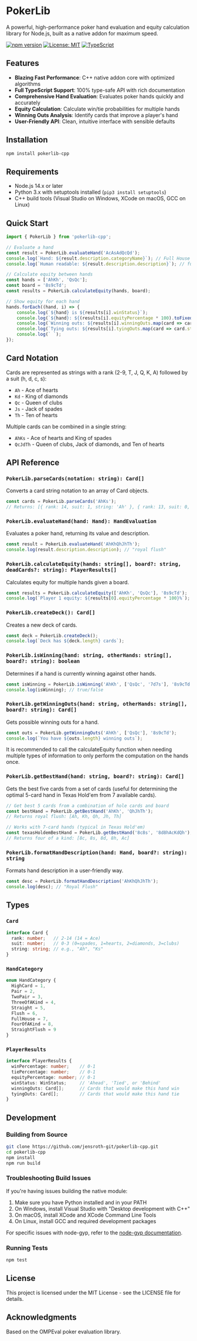 # PokerLib

A powerful, high-performance poker hand evaluation and equity calculation library for Node.js, built as a native addon for maximum speed.

[![npm version](https://img.shields.io/npm/v/pokerlib-cpp.svg)](https://www.npmjs.com/package/pokerlib-cpp)
[![License: MIT](https://img.shields.io/badge/License-MIT-blue.svg)](https://opensource.org/licenses/MIT)
[![TypeScript](https://img.shields.io/badge/TypeScript-Ready-blue.svg)](https://www.typescriptlang.org/)

## Features

- **Blazing Fast Performance**: C++ native addon core with optimized algorithms
- **Full TypeScript Support**: 100% type-safe API with rich documentation
- **Comprehensive Hand Evaluation**: Evaluates poker hands quickly and accurately
- **Equity Calculation**: Calculate win/tie probabilities for multiple hands
- **Winning Outs Analysis**: Identify cards that improve a player's hand
- **User-Friendly API**: Clean, intuitive interface with sensible defaults

## Installation

```bash
npm install pokerlib-cpp
```

## Requirements

- Node.js 14.x or later
- Python 3.x with setuptools installed (`pip3 install setuptools`)
- C++ build tools (Visual Studio on Windows, XCode on macOS, GCC on Linux)

## Quick Start

```typescript
import { PokerLib } from 'pokerlib-cpp';

// Evaluate a hand
const result = PokerLib.evaluateHand('AcAsAdQcQd');
console.log(`Hand: ${result.description.categoryName}`); // Full House
console.log(`Human readable: ${result.description.description}`); // full house, aces full of queens

// Calculate equity between hands
const hands = ['AhKh', 'QsQc'];
const board = '8s9cTd';
const results = PokerLib.calculateEquity(hands, board);

// Show equity for each hand
hands.forEach((hand, i) => {
    console.log(`${hand} is ${results[i].winStatus}`);
    console.log(`${hand}: ${(results[i].equityPercentage * 100).toFixed(2)}% equity`);
    console.log(`Winning outs: ${results[i].winningOuts.map(card => card.string).join(', ')}`);
    console.log(`Tying outs: ${results[i].tyingOuts.map(card => card.string).join(', ')}`);
    console.log(` `);
});
```

## Card Notation

Cards are represented as strings with a rank (2-9, T, J, Q, K, A) followed by a suit (h, d, c, s):

- `Ah` - Ace of hearts
- `Kd` - King of diamonds 
- `Qc` - Queen of clubs
- `Js` - Jack of spades
- `Th` - Ten of hearts

Multiple cards can be combined in a single string:
- `AhKs` - Ace of hearts and King of spades
- `QcJdTh` - Queen of clubs, Jack of diamonds, and Ten of hearts

## API Reference

### `PokerLib.parseCards(notation: string): Card[]`

Converts a card string notation to an array of Card objects.

```typescript
const cards = PokerLib.parseCards('AhKs');
// Returns: [{ rank: 14, suit: 1, string: 'Ah' }, { rank: 13, suit: 0, string: 'Ks' }]
```

### `PokerLib.evaluateHand(hand: Hand): HandEvaluation`

Evaluates a poker hand, returning its value and description.

```typescript
const result = PokerLib.evaluateHand('AhKhQhJhTh');
console.log(result.description.description); // "royal flush"
```

### `PokerLib.calculateEquity(hands: string[], board?: string, deadCards?: string): PlayerResults[]`

Calculates equity for multiple hands given a board.

```typescript
const results = PokerLib.calculateEquity(['AhKh', 'QsQc'], '8s9cTd');
console.log(`Player 1 equity: ${results[0].equityPercentage * 100}%`);
```

### `PokerLib.createDeck(): Card[]`

Creates a new deck of cards.

```typescript
const deck = PokerLib.createDeck();
console.log(`Deck has ${deck.length} cards`);
```

### `PokerLib.isWinning(hand: string, otherHands: string[], board?: string): boolean`

Determines if a hand is currently winning against other hands.

```typescript
const isWinning = PokerLib.isWinning('AhKh', ['QsQc', '7d7s'], '8s9cTd');
console.log(isWinning); // true/false
```

### `PokerLib.getWinningOuts(hand: string, otherHands: string[], board?: string): Card[]`

Gets possible winning outs for a hand.

```typescript
const outs = PokerLib.getWinningOuts('AhKh', ['QsQc'], '8s9cTd');
console.log(`You have ${outs.length} winning outs`);
```

It is recommended to call the calculateEquity function when needing multiple types of information to only perform the computation on the hands once.

### `PokerLib.getBestHand(hand: string, board?: string): Card[]`

Gets the best five cards from a set of cards (useful for determining the optimal 5-card hand in Texas Hold'em from 7 available cards).

```typescript
// Get best 5 cards from a combination of hole cards and board
const bestHand = PokerLib.getBestHand('AhKh', 'QhJhTh');
// Returns royal flush: [Ah, Kh, Qh, Jh, Th]

// Works with 7-card hands (typical in Texas Hold'em)
const texasHoldemBestHand = PokerLib.getBestHand('8c8s', '8d8hAcKdQh');
// Returns four of a kind: [8c, 8s, 8d, 8h, Ac]
```

### `PokerLib.formatHandDescription(hand: Hand, board?: string): string`

Formats hand description in a user-friendly way.

```typescript
const desc = PokerLib.formatHandDescription('AhKhQhJhTh');
console.log(desc); // "Royal Flush"
```

## Types

### `Card`

```typescript
interface Card {
  rank: number;   // 2-14 (14 = Ace)
  suit: number;   // 0-3 (0=spades, 1=hearts, 2=diamonds, 3=clubs)
  string: string; // e.g., "Ah", "Ks"
}
```

### `HandCategory`

```typescript
enum HandCategory {
  HighCard = 1,
  Pair = 2,
  TwoPair = 3,
  ThreeOfAKind = 4,
  Straight = 5,
  Flush = 6,
  FullHouse = 7,
  FourOfAKind = 8,
  StraightFlush = 9
}
```

### `PlayerResults`

```typescript
interface PlayerResults {
  winPercentage: number;    // 0-1
  tiePercentage: number;    // 0-1
  equityPercentage: number; // 0-1
  winStatus: WinStatus;     // 'Ahead', 'Tied', or 'Behind'
  winningOuts: Card[];      // Cards that would make this hand win
  tyingOuts: Card[];        // Cards that would make this hand tie
}
```

## Development

### Building from Source

```bash
git clone https://github.com/jensroth-git/pokerlib-cpp.git
cd pokerlib-cpp
npm install
npm run build
```

### Troubleshooting Build Issues

If you're having issues building the native module:

1. Make sure you have Python installed and in your PATH
2. On Windows, install Visual Studio with "Desktop development with C++"
3. On macOS, install XCode and XCode Command Line Tools
4. On Linux, install GCC and required development packages

For specific issues with node-gyp, refer to the [node-gyp documentation](https://github.com/nodejs/node-gyp#installation).

### Running Tests

```bash
npm test
```

## License

This project is licensed under the MIT License - see the LICENSE file for details.

## Acknowledgments

Based on the OMPEval poker evaluation library. 